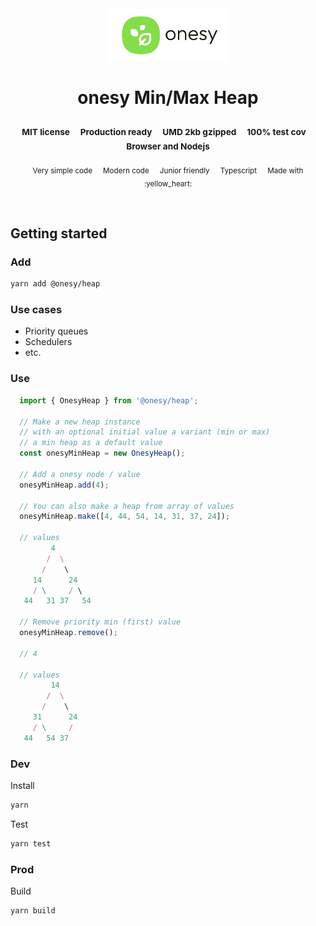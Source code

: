 
</br>
</br>

<p align='center'>
  <a target='_blank' rel='noopener noreferrer' href='#'>
    <img width='auto' height='84' src='https://raw.githubusercontent.com/onesy-me/onesy/refs/heads/main/utils/images/logo.png' alt='onesy logo' />
  </a>
</p>

<h1 align='center'>onesy Min/Max Heap</h1>

<h3 align='center'>
  <sub>MIT license&nbsp;&nbsp;&nbsp;&nbsp;</sub>
  <sub>Production ready&nbsp;&nbsp;&nbsp;&nbsp;</sub>
  <sub>UMD 2kb gzipped&nbsp;&nbsp;&nbsp;&nbsp;</sub>
  <sub>100% test cov&nbsp;&nbsp;&nbsp;&nbsp;</sub>
  <sub>Browser and Nodejs</sub>
</h3>

<p align='center'>
  <sub>Very simple code&nbsp;&nbsp;&nbsp;&nbsp;</sub>
  <sub>Modern code&nbsp;&nbsp;&nbsp;&nbsp;</sub>
  <sub>Junior friendly&nbsp;&nbsp;&nbsp;&nbsp;</sub>
  <sub>Typescript&nbsp;&nbsp;&nbsp;&nbsp;</sub>
  <sub>Made with :yellow_heart:</sub>
</p>

<br />

## Getting started

### Add

```sh
yarn add @onesy/heap
```

### Use cases
- Priority queues
- Schedulers
- etc.

### Use

```javascript
  import { OnesyHeap } from '@onesy/heap';

  // Make a new heap instance
  // with an optional initial value a variant (min or max)
  // a min heap as a default value
  const onesyMinHeap = new OnesyHeap();

  // Add a onesy node / value
  onesyMinHeap.add(4);

  // You can also make a heap from array of values
  onesyMinHeap.make([4, 44, 54, 14, 31, 37, 24]);

  // values
         4
        /  \
       /    \
     14      24
     / \     / \
   44   31 37   54

  // Remove priority min (first) value
  onesyMinHeap.remove();

  // 4

  // values
         14
        /  \
       /    \
     31      24
     / \     /
   44   54 37
```

### Dev

Install

```sh
yarn
```

Test

```sh
yarn test
```

### Prod

Build

```sh
yarn build
```
